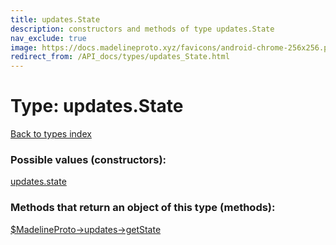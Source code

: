 ```yaml
---
title: updates.State
description: constructors and methods of type updates.State
nav_exclude: true
image: https://docs.madelineproto.xyz/favicons/android-chrome-256x256.png
redirect_from: /API_docs/types/updates_State.html
---
```

# Type: updates.State
[Back to types index](index.html)



### Possible values (constructors):

[updates.state](/API_docs/constructors/updates.state.html)  



### Methods that return an object of this type (methods):

[$MadelineProto->updates->getState](/API_docs/methods/updates.getState.html)  



